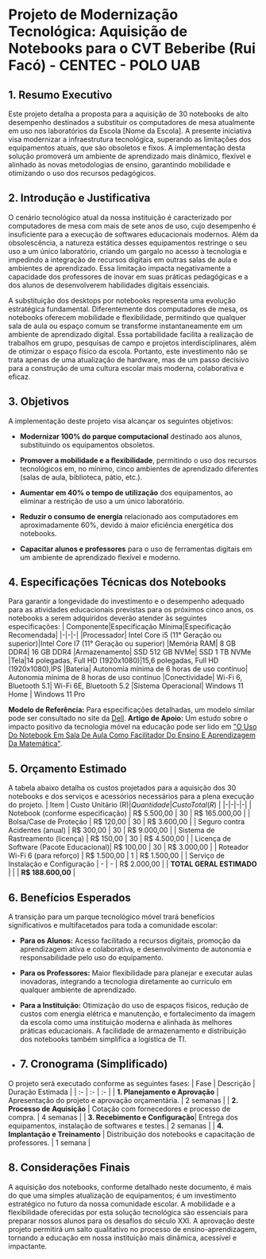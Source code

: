 # Projeto de Modernização Tecnológica: Aquisição de Notebooks para o CVT Beberibe (Rui Facó) - CENTEC - POLO UAB
## 1. Resumo Executivo

Este projeto detalha a proposta para a aquisição de 30 notebooks de alto desempenho destinados a substituir os computadores de mesa atualmente em uso nos laboratórios da Escola [Nome da Escola]. A presente iniciativa visa modernizar a infraestrutura tecnológica, superando as limitações dos equipamentos atuais, que são obsoletos e fixos. A implementação desta solução promoverá um ambiente de aprendizado mais dinâmico, flexível e alinhado às novas metodologias de ensino, garantindo mobilidade e otimizando o uso dos recursos pedagógicos.

## 2. Introdução e Justificativa

O cenário tecnológico atual da nossa instituição é caracterizado por computadores de mesa com mais de sete anos de uso, cujo desempenho é insuficiente para a execução de softwares educacionais modernos. Além da obsolescência, a natureza estática desses equipamentos restringe o seu uso a um único laboratório, criando um gargalo no acesso à tecnologia e impedindo a integração de recursos digitais em outras salas de aula e ambientes de aprendizado. Essa limitação impacta negativamente a capacidade dos professores de inovar em suas práticas pedagógicas e a dos alunos de desenvolverem habilidades digitais essenciais.

A substituição dos desktops por notebooks representa uma evolução estratégica fundamental. Diferentemente dos computadores de mesa, os notebooks oferecem mobilidade e flexibilidade, permitindo que qualquer sala de aula ou espaço comum se transforme instantaneamente em um ambiente de aprendizado digital. Essa portabilidade facilita a realização de trabalhos em grupo, pesquisas de campo e projetos interdisciplinares, além de otimizar o espaço físico da escola. Portanto, este investimento não se trata apenas de uma atualização de hardware, mas de um passo decisivo para a construção de uma cultura escolar mais moderna, colaborativa e eficaz.

## 3. Objetivos

A implementação deste projeto visa alcançar os seguintes objetivos:

-   **Modernizar 100% do parque computacional** destinado aos alunos, substituindo os equipamentos obsoletos.
    
-   **Promover a mobilidade e a flexibilidade**, permitindo o uso dos recursos tecnológicos em, no mínimo, cinco ambientes de aprendizado diferentes (salas de aula, biblioteca, pátio, etc.).
    
-   **Aumentar em 40% o tempo de utilização** dos equipamentos, ao eliminar a restrição de uso a um único laboratório.
    
-   **Reduzir o consumo de energia** relacionado aos computadores em aproximadamente 60%, devido à maior eficiência energética dos notebooks.
    
-   **Capacitar alunos e professores** para o uso de ferramentas digitais em um ambiente de aprendizado flexível e moderno.
    

## 4. Especificações Técnicas dos Notebooks

Para garantir a longevidade do investimento e o desempenho adequado para as atividades educacionais previstas para os próximos cinco anos, os notebooks a serem adquiridos deverão atender às seguintes especificações:
| Componente|Especificação Mínima|Especificação Recomendada|
|-|-|-|
|Processador| Intel Core i5 (11° Geração ou superior)|Intel Core I7 (11° Geração ou superior)
|Memória RAM| 8 GB DDR4| 16 GB DDR4
|Armazenamento| SSD 512 GB NVMe| SSD 1 TB NVMe 
|Tela|14 polegadas, Full HD (1920x1080)|15,6 polegadas, Full HD (1920x1080),IPS
|Bateria| Autonomia mínima de 6 horas de uso contínuo| Autonomia mínima de 8 horas de uso contínuo
|Conectividade| Wi-Fi 6, Bluetooth 5.1| Wi-Fi 6E, Bluetooth 5.2
|Sistema Operacional| Windows 11 Home | Windows 11 Pro

**Modelo de Referência:** Para especificações detalhadas, um modelo similar pode ser consultado no site da [Dell](https://www.dell.com/pt-br/shop/cty/pdp/spd/latitude-14-3420-laptop?redirectTo=MOC).
**Artigo de Apoio:** Um estudo sobre o impacto positivo da tecnologia móvel na educação pode ser lido em ["O Uso Do Notebook Em Sala De Aula Como Facilitador Do Ensino E Aprendizagem Da Matemática"](https://online.unisc.br/acadnet/anais/index.php/pibid_unisc/article/view/17836).
## 5. Orçamento Estimado

A tabela abaixo detalha os custos projetados para a aquisição dos 30 notebooks e dos serviços e acessórios necessários para a plena execução do projeto.
| Item | Custo Unitário (R$) | Quantidade | Custo Total (R$) |
|-|-|-|-|
| Notebook (conforme especificação) | R$ 5.500,00 | 30 | R$ 165.000,00 |
| Bolsa/Case de Proteção | R$ 120,00 | 30 | R$ 3.600,00 |
| Seguro contra Acidentes (anual) | R$ 300,00 | 30 | R$ 9.000,00 |
| Sistema de Rastreamento (licença) | R$ 150,00 | 30 | R$ 4.500,00 |
| Licença de Software (Pacote Educacional)| R$ 100,00 | 30 | R$ 3.000,00 |
| Roteador Wi-Fi 6 (para reforço) | R$ 1.500,00 | 1 | R$ 1.500,00 |
| Serviço de Instalação e Configuração | - | - | R$ 2.000,00 |
| **TOTAL GERAL ESTIMADO** | | | **R$ 188.600,00** |

## 6. Benefícios Esperados

A transição para um parque tecnológico móvel trará benefícios significativos e multifacetados para toda a comunidade escolar:

-   **Para os Alunos:** Acesso facilitado a recursos digitais, promoção da aprendizagem ativa e colaborativa, e desenvolvimento de autonomia e responsabilidade pelo uso do equipamento.
    
-   **Para os Professores:** Maior flexibilidade para planejar e executar aulas inovadoras, integrando a tecnologia diretamente ao currículo em qualquer ambiente de aprendizado.
    
-   **Para a Instituição:** Otimização do uso de espaços físicos, redução de custos com energia elétrica e manutenção, e fortalecimento da imagem da escola como uma instituição moderna e alinhada às melhores práticas educacionais. A facilidade de armazenamento e distribuição dos notebooks também simplifica a logística de TI.
- ## 7. Cronograma (Simplificado)

O projeto será executado conforme as seguintes fases:
| Fase | Descrição | Duração Estimada |
| :- | :- | :- |
| **1. Planejamento e Aprovação** | Apresentação do projeto e aprovação orçamentária. | 2 semanas |
| **2. Processo de Aquisição** | Cotação com fornecedores e processo de compra. | 4 semanas |
| **3. Recebimento e Configuração**| Entrega dos equipamentos, instalação de softwares e testes.| 2 semanas |
| **4. Implantação e Treinamento** | Distribuição dos notebooks e capacitação de professores. | 1 semana |
## 8. Considerações Finais

A aquisição dos notebooks, conforme detalhado neste documento, é mais do que uma simples atualização de equipamentos; é um investimento estratégico no futuro da nossa comunidade escolar. A mobilidade e a flexibilidade oferecidas por esta solução tecnológica são essenciais para preparar nossos alunos para os desafios do século XXI. A aprovação deste projeto permitirá um salto qualitativo no processo de ensino-aprendizagem, tornando a educação em nossa instituição mais dinâmica, acessível e impactante.